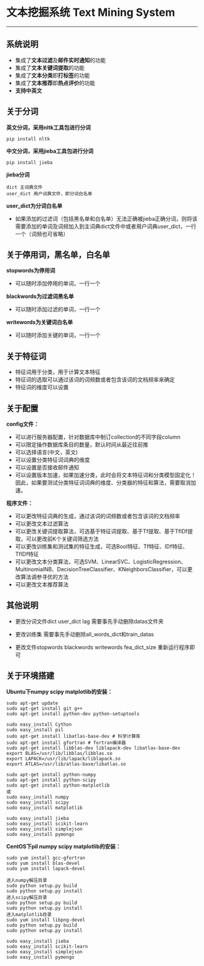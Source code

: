 # 文本挖掘系统 Text Mining System

***

## 系统说明

* 集成了**文本过滤**及**邮件实时通知**的功能
* 集成了**文本关键词提取**的功能
* 集成了**文本分类**即**打标签**的功能
* 集成了**文本推荐**即**热点评价**的功能
* **支持中英文**


## 关于分词
**英文分词，采用nltk工具包进行分词**  

	pip install nltk 

**中文分词，采用jieba工具包进行分词**  

	pip install jieba 

**jieba分词**

	dict 主词典文件 
	user_dict 用户词典文件，即分词白名单 

**user_dict为分词白名单**
* 如果添加的过滤词（包括黑名单和白名单）无法正确被jieba正确分词，则将该需要添加的单词及词频加入到主词典dict文件中或者用户词典user_dict，一行一个（词频也可省略）  

## 关于停用词，黑名单，白名单

**stopwords为停用词**    
* 可以随时添加停用的单词，一行一个  

**blackwords为过滤词黑名单**  
* 可以随时添加过滤的单词，一行一个  

**writewords为关键词白名单**  
* 可以随时添加关键的单词，一行一个 

## 关于特征词

* 特征词用于分类，用于计算文本特征
* 特征词的选取可以通过该词的词频数或者包含该词的文档频率来确定
* 特征词的维度可以设置

## 关于配置

**config文件：**  
* 可以进行服务器配置，针对数据库中制订collection的不同字段column 
* 可以限定操作数据库条目的数量，默认时间从最近往前推
* 可以选择语言(中文，英文)
* 可以设置分类特征词词典的维度
* 可以设置是否接收邮件通知
* 可以设置版本加速，如果加速分类，此时会将文本特征词和分类模型固定化！因此，如果要测试分类特征词词典的维度、分类器的特征和算法，需要取消加速。

**程序文件：**  
* 可以更改特征词典的生成，通过该词的词频数或者包含该词的文档频率
* 可以更改文本过滤算法
* 可以更改关键词提取算法，可选基于特征词提取、基于Tf提取、基于TfIDf提取，可以更改前K个关键词筛选方法
* 可以更改训练集和测试集的特征生成，可选Bool特征、Tf特征、IDf特征、TfIDf特征
* 可以更改文本分类算法，可选SVM、LinearSVC、LogisticRegression、MultinomialNB、DecisionTreeClassifier、KNeighborsClassifier，可以更改算法调参寻优的方法
* 可以更改文本推荐算法

## 其他说明
* 更改分词文件dict user_dict lag
需要事先手动删除datas文件夹

* 更改训练集
需要事先手动删除all_words_dict和train_datas

* 更改文件stopwords blackwords writewords fea_dict_size
重新运行程序即可

## 关于环境搭建

**Ubuntu下numpy scipy matplotlib的安装：**  

    sudo apt-get update
    sudo apt-get install git g++
    sudo apt-get install python-dev python-setuptools
    
    sudo easy_install Cython 
    sudo easy_install pil
    sudo apt-get install libatlas-base-dev # 科学计算库
    sudo apt-get install gfortran # fortran编译器
    sudo apt-get install libblas-dev liblapack-dev libatlas-base-dev
    export BLAS=/usr/lib/libblas/libblas.so 
    export LAPACK=/usr/lib/lapack/liblapack.so 
    export ATLAS=/usr/lib/atlas-base/libatlas.so

	sudo apt-get install python-numpy
	sudo apt-get install python-scipy
	sudo apt-get install python-matplotlib
	或
	sudo easy_install numpy
	sudo easy_install scipy
	sudo easy_install matplotlib	
    
    sudo easy_install jieba
    sudo easy_install scikit-learn
    sudo easy_install simplejson
    sudo easy_install pymongo


**CentOS下pil numpy scipy matplotlib的安装：**  

    sudo yum install gcc-gfortran 
    sudo yum install blas-devel
    sudo yum install lapack-devel

    进入numpy解压目录
    sudo python setup.py build
    sudo python setup.py install
    进入scipy解压目录
    sudo python setup.py build
    sudo python setup.py install
    进入matplotlib目录
    sudo yum install libpng-devel
    sudo python setup.py build
    sudo python setup.py install
    
    sudo easy_install jieba
    sudo easy_install scikit-learn
    sudo easy_install simplejson
    sudo easy_install pymongo
